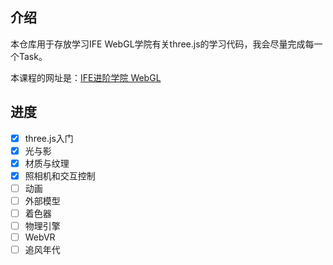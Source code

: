 ## 介绍
本仓库用于存放学习IFE WebGL学院有关three.js的学习代码，我会尽量完成每一个Task。

本课程的网址是：[IFE进阶学院 WebGL](http://ife.baidu.com/course/all)

## 进度
- [x] three.js入门
- [x] 光与影
- [x] 材质与纹理
- [x] 照相机和交互控制
- [ ] 动画
- [ ] 外部模型
- [ ] 着色器
- [ ] 物理引擎
- [ ] WebVR
- [ ] 追风年代
